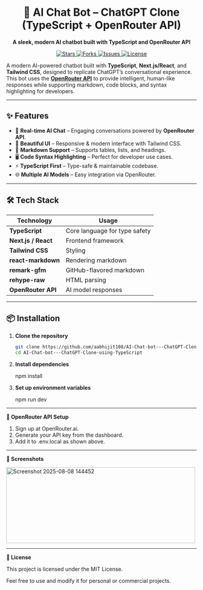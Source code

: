 <h1 align="center">🤖 AI Chat Bot – ChatGPT Clone (TypeScript + OpenRouter API)</h1>

<p align="center">
  <b>A sleek, modern AI chatbot built with TypeScript and OpenRouter API</b>  
</p>

<p align="center">
  <a href="https://github.com/aabhijit108/AI-Chat-bot---ChatGPT-Clone-using-TypeScript/stargazers">
    <img src="https://img.shields.io/github/stars/aabhijit108/AI-Chat-bot---ChatGPT-Clone-using-TypeScript?style=for-the-badge" alt="Stars" />
  </a>
  <a href="https://github.com/aabhijit108/AI-Chat-bot---ChatGPT-Clone-using-TypeScript/network/members">
    <img src="https://img.shields.io/github/forks/aabhijit108/AI-Chat-bot---ChatGPT-Clone-using-TypeScript?style=for-the-badge" alt="Forks" />
  </a>
  <a href="https://github.com/aabhijit108/AI-Chat-bot---ChatGPT-Clone-using-TypeScript/issues">
    <img src="https://img.shields.io/github/issues/aabhijit108/AI-Chat-bot---ChatGPT-Clone-using-TypeScript?style=for-the-badge" alt="Issues" />
  </a>
  <a href="https://github.com/aabhijit108/AI-Chat-bot---ChatGPT-Clone-using-TypeScript/blob/main/LICENSE">
    <img src="https://img.shields.io/github/license/aabhijit108/AI-Chat-bot---ChatGPT-Clone-using-TypeScript?style=for-the-badge" alt="License" />
  </a>
</p>



A modern AI-powered chatbot built with **TypeScript**, **Next.js/React**, and **Tailwind CSS**, designed to replicate ChatGPT’s conversational experience.  
This bot uses the **[OpenRouter API](https://openrouter.ai/)** to provide intelligent, human-like responses while supporting markdown, code blocks, and syntax highlighting for developers.

---

## ✨ Features

- 💬 **Real-time AI Chat** – Engaging conversations powered by **OpenRouter API**.
- 🎨 **Beautiful UI** – Responsive & modern interface with Tailwind CSS.
- 📄 **Markdown Support** – Supports tables, lists, and headings.
- 🖥 **Code Syntax Highlighting** – Perfect for developer use cases.
- ⚡ **TypeScript First** – Type-safe & maintainable codebase.
- 🌐 **Multiple AI Models** – Easy integration via OpenRouter.

---

## 🛠 Tech Stack

| Technology | Usage |
|------------|-------|
| **TypeScript** | Core language for type safety |
| **Next.js / React** | Frontend framework |
| **Tailwind CSS** | Styling |
| **react-markdown** | Rendering markdown |
| **remark-gfm** | GitHub-flavored markdown |
| **rehype-raw** | HTML parsing |
| **OpenRouter API** | AI model responses |

---

## 📦 Installation

1. **Clone the repository**
   ```bash
   git clone https://github.com/aabhijit108/AI-Chat-bot---ChatGPT-Clone-using-TypeScript.git
   cd AI-Chat-bot---ChatGPT-Clone-using-TypeScript
   
2. **Install dependencies**
   
   npm install
   
4. **Set up environment variables**
   
   npm run dev

---

**🔑 OpenRouter API Setup**
1. Sign up at OpenRouter.ai.
2. Generate your API key from the dashboard.
3. Add it to .env.local as shown above.

---

**📸 Screenshots**

<img width="500" height="200" alt="Screenshot 2025-08-08 144452" src="https://github.com/user-attachments/assets/e85b4ed5-f0b2-4c1b-8b7d-16c523ac2d69" />

---

**📜 License**

 This project is licensed under the MIT License.
 
 Feel free to use and modify it for personal or commercial projects.
